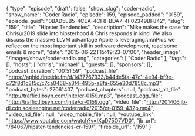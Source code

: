 {
  "type": "episode",
  "draft": false,
  "show_slug": "coder-radio",
  "show_name": "Coder Radio",
  "episode": 159,
  "episode_padded": "0159",
  "episode_guid": "0BAD5EB5-4CEA-4CF8-BDA7-4F02349BF842",
  "slug": "159",
  "title": "Hipster Tendencies",
  "description": "Mike makes the case for Chris\u2019 slide into hipsterhood & Chris responds in kind. We also discuss the massive LLVM advantage Apple is leveraging.\n\nPlus we reflect on the most important skill in software development, read some emails & more!",
  "date": "2015-06-22T15:49:23-07:00",
  "header_image": "/images/shows/coder-radio.png",
  "categories": [
    "Coder Radio"
  ],
  "tags": [],
  "hosts": [
    "chris",
    "michael"
  ],
  "guests": [],
  "sponsors": [],
  "podcast_duration": "00:51:59",
  "podcast_file": "https://aphid.fireside.fm/d/1437767933/b44de5fa-47c1-4e94-bf9e-c72f8d1c8f5d/c7ca0468-a3f4-495b-a8fa-655e30d7858c.mp3",
  "podcast_bytes": 27061407,
  "podcast_chapters": null,
  "podcast_alt_file": "http://traffic.libsyn.com/jnite/cr-0159.mp3",
  "podcast_ogg_file": "http://traffic.libsyn.com/jnite/cr-0159.ogg",
  "video_file": "http://201406.jb-dl.cdn.scaleengine.net/coderradio/2015/cr-0159-432p.mp4",
  "video_hd_file": null,
  "video_mobile_file": null,
  "youtube_link": "https://www.youtube.com/watch?v=IXgD75O7VD0",
  "jb_url": "/84067/hipster-tendencies-cr-159/",
  "fireside_url": "/159"
}

